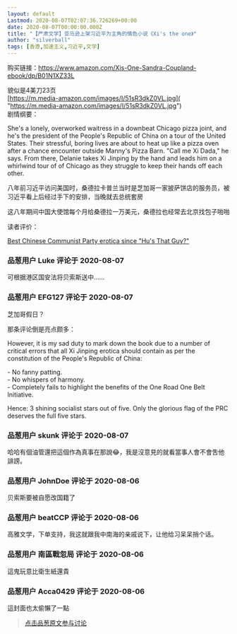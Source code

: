 ```yaml
---
layout: default
Lastmod: 2020-08-07T02:07:36.726269+00:00
date: 2020-08-07T00:00:00.000Z
title: "【严肃文学】亚马逊上架习近平为主角的情色小说《Xi's the one》"
author: "silverball"
tags: [香港,加速主义,习近平,文学]
---
```


购买链接：https://www.amazon.com/Xis-One-Sandra-Coupland-ebook/dp/B01N1XZ33L  
  
貌似是4美刀23页  
[https://m.media-amazon.com/images/I/51sR3dkZ0VL.jpg]( "https://m.media-amazon.com/images/I/51sR3dkZ0VL.jpg")  
剧情纲要：  
  
She's a lonely, overworked waitress in a downbeat Chicago pizza joint, and he's the president of the People's Republic of China on a tour of the United States. Their stressful, boring lives are about to heat up like a pizza oven after a chance encounter outside Manny's Pizza Barn. "Call me Xi Dada," he says. From there, Delanie takes Xi Jinping by the hand and leads him on a whirlwind tour of of Chicago as they struggle to keep their hands off each other.  
  
八年前习近平访问美国时，桑德拉卡普兰当时是芝加哥一家披萨饼店的服务员，被习近平看上后经过手下的安排，当晚就去总统套房  
  
这八年期间中国大使馆每个月给桑德拉一万美元，桑德拉也经常去北京找包子啪啪  
  
读者评价：  
  
[Best Chinese Communist Party erotica since "Hu's That Guy?"]( "https://www.amazon.com/gp/customer-reviews/R2EXSHHPJ79Y8O/ref=cm_cr_dp_d_rvw_ttl?ie=UTF8&ASIN=B01N1XZ33L")

            
### 品葱用户 **Luke** 评论于 2020-08-07
        
可根据港区国安法将贝索斯送中……
        


            
### 品葱用户 **EFG127** 评论于 2020-08-07
        
芝加哥假日？  
  
那条评论倒是亮点颇多：  
  
However, it is my sad duty to mark down the book due to a number of critical errors that all Xi Jinping erotica should contain as per the constitution of the People's Republic of China:  
  
\- No fanny patting.  
\- No whispers of harmony.  
\- Completely fails to highlight the benefits of the One Road One Belt Initiative.  
  
Hence: 3 shining socialist stars out of five. Only the glorious flag of the PRC deserves the full five stars.
        


            
### 品葱用户 **skunk** 评论于 2020-08-07
        
哈哈有個油管還把這個作為真事在那說😂，我是沒意見的就看當事人會不會吿他誹謗。
        


            
### 品葱用户 **JohnDoe** 评论于 2020-08-06
        
贝索斯要被自愿改国籍了
        


            
### 品葱用户 **beatCCP** 评论于 2020-08-06
        
高雅文学，下单支持，我这就跟我中南海的亲戚说下，让他给习呆呆捎个话。
        


            
### 品葱用户 **南區戰忽局** 评论于 2020-08-06
        
這鬼玩意比衛生紙還貴
        


            
### 品葱用户 **Acca0429** 评论于 2020-08-06
        
這封面也太偷懶了一點
        






> [点击品葱原文参与讨论](https://pincong.rocks/article/22580)

